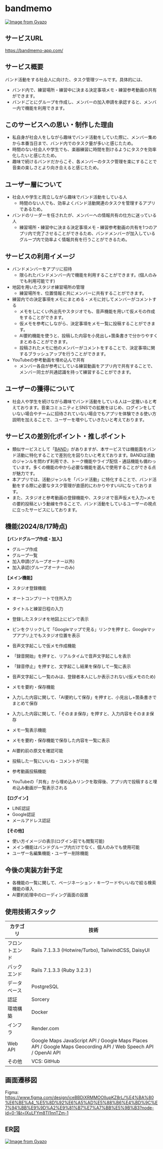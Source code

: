 # bandmemo

[![Image from Gyazo](https://i.gyazo.com/35c01695ae5f80b111b5ee763e70c76b.png)](https://gyazo.com/35c01695ae5f80b111b5ee763e70c76b)

## サービスURL

https://bandmemo-app.com/

## サービス概要

バンド活動をする社会人に向けた、タスク管理ツールです。具体的には、

- バンド内で、練習場所・練習中に決まる決定事項メモ・練習参考動画の共有ができます。
- バンドごとにグループを作成し、メンバーの加入申請を承認すると、メンバー内で機能を利用できます。

## このサービスへの思い・制作した理由

- 私自身が社会人をしながら趣味でバンド活動をしていた際に、メンバー集めから本番当日まで、バンド内でのタスク量が多いと感じたため。
- 時間のない社会人や学生でも、楽器練習に時間を割けるようにタスクを効率化したいと感じたため。
- 趣味で続けるバンドだからこそ、各メンバーのタスク管理を楽にすることで音楽の楽しさとより向き合えると感じたため。

## ユーザー層について

- 社会人や学生と両立しながら趣味でバンド活動をしている人
    - 時間のない人でも、効率よくバンド活動関連のタスクを管理するアプリであるため。
- バンドのリーダーを任されたが、メンバーへの情報共有の仕方に迷っている人
    - 練習場所・練習中に決まる決定事項メモ・練習参考動画の共有を1つのアプリ内で完了させることができるため、バンドメンバーが加入しているグループ内で効率よく情報共有を行うことができるため。

## サービスの利用イメージ

- バンドメンバーをアプリに招待
    - 限られたバンドメンバー内で機能を利用することができます。(個人のみでも利用可能です)
- 地図を用いたスタジオ練習場所の管理
    - 練習場所を、位置情報と共にメンバーに共有することができます。
- 練習内での決定事項をメモにまとめる・メモに対してメンバーがコメントする
    - メモをしにくい外出先やスタジオでも、音声機能を用いて仮メモの作成をすることができます。
    - 仮メモを参考にしながら、決定事項をメモ一覧に投稿することができます。
    - AI要約機能を使うと、投稿した内容を小見出し+箇条書きで分かりやすくまとめることができます。
    - 投稿されたメモに他のメンバーがコメントをすることで、決定事項に関するブラッシュアップを行うことができます。
- YouTubeの参考動画を埋め込んで共有
    - メンバー各自が参考にしている練習動画をアプリ内で共有することで、メンバー同士が共通認識を持って練習することができます。

## ユーザーの獲得について

- 社会人や学生を続けながら趣味でバンド活動をしている人は一定層いると考えております。音楽コミュニティとSNSでの拡散をはじめ、ログインをしていない場合やチームに招待されていない場合でもアプリを体験できる使い方説明を加えることで、ユーザーを増やしていきたいと考えております。

## サービスの差別化ポイント・推しポイント

- 類似サービスとして「[BAND](https://about.band.us/jp)」がありますが、本サービスでは機能面をバンド活動に特化することで差別化を図りたいと考えております。BANDは活動のジャンルを問わず利用でき、トーク機能やライブ配信・通話機能も備わっています。多くの機能の中から必要な機能を選んで使用することができる点が魅力です。
- 本アプリでは、活動ジャンルを「バンド活動」に特化することで、バンド活動をする際に必要なタスク管理が直感的にわかりやすいUIになっております。
- また、スタジオと参考動画の登録機能や、スタジオで音声仮メモ入力~メモの要約投稿という動線を作ることで、バンド活動をしているユーザーの視点に立ったサービスにしております。

## 機能(2024/8/17時点)

**【バンドグループ作成・加入】**
- グループ作成
- グループ一覧
- 加入申請(グループオーナー以外)
- 加入承認(グループオーナーのみ)

**【メイン機能】**
- スタジオ登録機能
 - オートコンプリートで住所入力
 - タイトルと練習日程の入力
 - 登録したスタジオを地図上にピンで表示
 - ピンをクリックして「Googleマップで見る」リンクを押すと、Googleマップアプリ上でもスタジオ位置を表示

- 音声文字起こしで仮メモ作成機能
 - 「録音開始」を押すと、リアルタイムで音声文字起こしを表示
 - 「録音停止」を押すと、文字起こし結果を保存して一覧に表示
 - 音声文字起こし一覧のみは、登録者本人にしか表示されない(仮メモのため)

- メモを要約・保存機能
 - 入力した内容に関して、「AI要約して保存」を押すと、小見出し+箇条書きでまとめて保存
 - 入力した内容に関して、「そのまま保存」を押すと、入力内容をそのまま保存

- メモ一覧表示機能
 - メモを要約・保存機能で保存した内容を一覧に表示
 - AI要約前の原文を確認可能
 - 投稿した一覧にいいね・コメントが可能

- 参考動画投稿機能
 - YouTubeの「共有」から埋め込みリンクを取得後、アプリ内で投稿すると埋め込み動画が一覧表示される

**【ログイン】**
- LINE認証
- Google認証
- メールアドレス認証

**【その他】**
- 使い方イメージの表示(ログイン前でも閲覧可能)
- メイン機能はバンドグループ内だけでなく、個人のみでも使用可能
- ユーザー名編集機能・ユーザー削除機能

## 今後の実装方針予定

- 各機能の一覧に関して、ページネーション・キーワードやいいねで絞る検索機能の導入
- AI要約処理中のローディング画面の設置

## 使用技術スタック

| カテゴリ | 技術 |
| --- | --- |
| フロントエンド | Rails 7.1.3.3 (Hotwire/Turbo), TailwindCSS, DaisyUI |
| バックエンド | Rails 7.1.3.3 (Ruby 3.2.3 ) |
| データベース | PostgreSQL |
| 認証 | Sorcery |
| 環境構築 | Docker |
| インフラ | Render.com |
| Web API | Google Maps JavaScript API / Google Maps Places API / Google Maps Geocording API / Web Speech API / OpenAI API |
| その他 | VCS: GitHub |

## 画面遷移図
Figma: https://www.figma.com/design/iceBBDiXRMMOOlIupKZ8rL/%E4%BA%80%E6%BE%A4_%E5%8D%92%E6%A5%AD%E5%88%B6%E4%BD%9C%E7%94%BB%E9%9D%A2%E9%81%B7%E7%A7%BB%E5%9B%B3?node-id=0-1&t=IXuLFYm8TI1nnTZm-1

## ER図
[![Image from Gyazo](https://i.gyazo.com/b66d00e193c2ab1a00748b8e45f5554b.png)](https://gyazo.com/b66d00e193c2ab1a00748b8e45f5554b)
